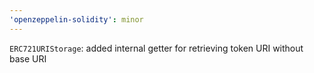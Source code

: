 ```yaml
---
'openzeppelin-solidity': minor
---
```


`ERC721URIStorage`: added internal getter for retrieving token URI without base URI
